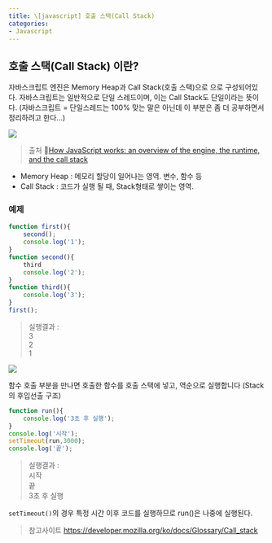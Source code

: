 ```yaml
---
title: \[javascript] 호출 스택(Call Stack)
categories:
- Javascript
---
```


## 호출 스택(Call Stack) 이란?

자바스크립트 엔진은 Memory Heap과 Call Stack(호출 스택)으로 으로 구성되어있다.
자바스크립트는 일반적으로 단일 스레드이며, 이는 Call Stack도 단일이라는 뜻이다.
(자바스크립트 = 단일스레드는 100% 맞는 말은 아닌데 이 부분은 좀 더 공부하면서 정리하려고 한다...)

<img src="https://miro.medium.com/max/2048/1*4lHHyfEhVB0LnQ3HlhSs8g.png">

> 출처 🔗<a href="https://blog.sessionstack.com/how-does-javascript-actually-work-part-1-b0bacc073cf">How JavaScript works: an overview of the engine, the runtime, and the call stack</a>


- Memory Heap : 메모리 할당이 일어나는 영역. 변수, 함수 등
- Call Stack : 코드가 실행 될 때, Stack형태로 쌓이는 영역.

### 예제

```javascript
function first(){
    second();
    console.log('1');
}
function second(){
    third
    console.log('2');
}
function third(){
    console.log('3');
}
first();
```

> 실행결과 :<br>
> 3<br>
> 2<br>
> 1

<img src="/_site/assets/images/javascript/callback.png">


함수 호출 부분을 만나면 호출한 함수를 호출 스택에 넣고, 역순으로 실행합니다 (Stack의 후입선출 구조)


```javascript
function run(){
    console.log('3초 후 실행');
}
console.log('시작');
setTimeout(run,3000);
console.log('끝');
```

> 실행결과 :<br>
> 시작<br>
> 끝<br>
> 3초 후 실행

`setTimeout()`의 경우 특정 시간 이후 코드를 실행하므로 run()은 나중에 실행된다.


> 참고사이트 https://developer.mozilla.org/ko/docs/Glossary/Call_stack